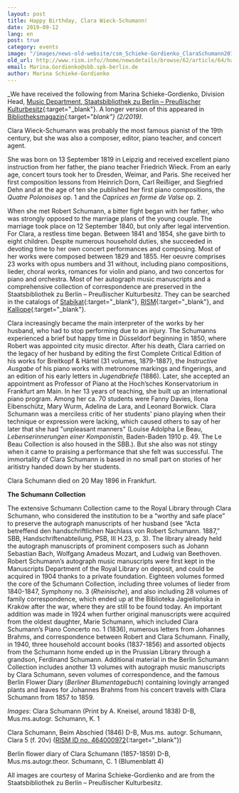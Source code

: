 ```yaml
---
layout: post
title: Happy Birthday, Clara Wieck-Schumann!
date: 2019-09-12
lang: en
post: true
category: events
image: "/images/news-old-website/csm_Schieke-Gordienko_ClaraSchumann2019_Clara1838_8b872f0c6f.jpg"
old_url: http://www.rism.info//home/newsdetails/browse/62/article/64/happy-birthday-clara-wieck-schumann.html
email: Marina.Gordienko@sbb.spk-berlin.de
author: Marina Schieke-Gordienko
---
```



_We have received the following from Marina Schieke-Gordienko, Division Head, [Music Department, Staatsbibliothek zu Berlin – Preußischer Kulturbesitz](https://staatsbibliothek-berlin.de/die-staatsbibliothek/abteilungen/musik/){:target="_blank"}. A longer version of this appeared in [Bibliotheksmagazin](https://staatsbibliothek-berlin.de/die-staatsbibliothek/publikationen-der-staatsbibibliothek/bibliotheksmagazin/){:target="_blank"} (2/2019)._

Clara Wieck-Schumann was probably the most famous pianist of the 19th century, but she was also a composer, editor, piano teacher, and concert agent.

She was born on 13 September 1819 in Leipzig and received excellent piano instruction from her father, the piano teacher Friedrich Wieck. From an early age, concert tours took her to Dresden, Weimar, and Paris. She received her first composition lessons from Heinrich Dorn, Carl Reißiger, and Siegfried Dehn and at the age of ten she published her first piano compositions, the _Quatre Polonoises_ op. 1 and the _Caprices en forme de Valse_ op. 2.

When she met Robert Schumann, a bitter fight began with her father, who was strongly opposed to the marriage plans of the young couple. The marriage took place on 12 September 1840, but only after legal intervention. For Clara, a restless time began. Between 1841 and 1854, she gave birth to eight children. Despite numerous household duties, she succeeded in devoting time to her own concert performances and composing. Most of her works were composed between 1829 and 1855. Her oeuvre comprises 23 works with opus numbers and 31 without, including piano compositions, lieder, choral works, romances for violin and piano, and two concertos for piano and orchestra. Most of her autograph music manuscripts and a comprehensive collection of correspondence are preserved in the Staatsbibliothek zu Berlin – Preußischer Kulturbesitz. They can be searched in the catalogs of [Stabikat](http://stabikat.de/){:target="_blank"}, [RISM](https://opac.rism.info/search?View=rism&siglum=D-B&author=Schumann+Clara&Language=en){:target="_blank"}, and [Kalliope](http://kalliope.staatsbibliothek-berlin.de/de/index.html){:target="_blank"}.

Clara increasingly became the main interpreter of the works by her husband, who had to stop performing due to an injury. The Schumanns experienced a brief but happy time in Düsseldorf beginning in 1850, where Robert was appointed city music director. After his death, Clara carried on the legacy of her husband by editing the first Complete Critical Edition of his works for Breitkopf & Härtel (31 volumes, 1879-1887), the _Instructive Ausgabe_ of his piano works with metronome markings and fingerings, and an edition of his early letters in _Jugendbriefe_ (1886). Later, she accepted an appointment as Professor of Piano at the Hoch’sches Konservatorium in Frankfurt am Main. In her 13 years of teaching, she built up an international piano program. Among her ca. 70 students were Fanny Davies, Ilona Eibenschütz, Mary Wurm, Adelina de Lara, and Leonard Borwick. Clara Schumann was a merciless critic of her students' piano playing when their technique or expression were lacking, which caused others to say of her later that she had "unpleasant manners" (Louise Adolpha Le Beau, _Lebenserinnerungen einer Komponistin_, Baden-Baden 1910 p. 49. The Le Beau Collection is also housed in the SBB.). But she also was not stingy when it came to praising a performance that she felt was successful. The immortality of Clara Schumann is based in no small part on stories of her aritistry handed down by her students.

Clara Schumann died on 20 May 1896 in Frankfurt.

**The Schumann Collection**

The extensive Schumann Collection came to the Royal Library through Clara Schumann, who considered the institution to be a “worthy and safe place” to preserve the autograph manuscripts of her husband (see “Acta betreffend den handschriftlichen Nachlass von Robert Schumann. 1887,” SBB, Handschriftenabteilung, PSB, III H.23, p. 3). The library already held the autograph manuscripts of prominent composers such as Johann Sebastian Bach, Wolfgang Amadeus Mozart, and Ludwig van Beethoven. Robert Schumann’s autograph music manuscripts were first kept in the Manuscripts Department of the Royal Library on deposit, and could be acquired in 1904 thanks to a private foundation. Eighteen volumes formed the core of the Schumann Collection, including three volumes of lieder from 1840-1847, Symphony no. 3 (_Rheinische_), and also including 28 volumes of family correspondence, which ended up at the Biblioteka Jagiellońska in Kraków after the war, where they are still to be found today. An important addition was made in 1924 when further original manuscripts were acquired from the oldest daughter, Marie Schumann, which included Clara Schumann’s Piano Concerto no. 1 (1836), numerous letters from Johannes Brahms, and correspondence between Robert and Clara Schumann. Finally, in 1940, three household account books (1837-1856) and assorted objects from the Schumann home ended up in the Prussian Library through a grandson, Ferdinand Schumann. Additional material in the Berlin Schumann Collection includes another 13 volumes with autograph music manuscripts by Clara Schumann, seven volumes of correspondence, and the famous Berlin Flower Diary (_Berliner Blumentagebuch_) containing lovingly arranged plants and leaves for Johannes Brahms from his concert travels with Clara Schumann from 1857 to 1859.



_Images_:
Clara Schumann (Print by A. Kneisel, around 1838)
D-B, Mus.ms.autogr. Schumann, K. 1

Clara Schumann, Beim Abschied (1846)
D-B, Mus.ms. autogr. Schumann, Clara 5 (f. 20v) ([RISM ID no. 464000972](https://opac.rism.info/search?id=464000972&View=rism&Language=en){:target="_blank"})

Berlin flower diary of Clara Schumann (1857-1859)
D-B, Mus.ms.autogr.theor. Schumann, C. 1 (Blumenblatt 4)

All images are courtesy of Marina Schieke-Gordienko and are from the Staatsbibliothek zu Berlin – Preußischer Kulturbesitz.





<script type="text/javascript">var switchTo5x=true;</script><script type="text/javascript" src="http://w.sharethis.com/button/buttons.js"></script><script type="text/javascript">stLight.options({publisher: "9b601438-1ce1-49d8-bfd7-9cff5df54c17", doNotHash: false, doNotCopy: false, hashAddressBar: false});</script>